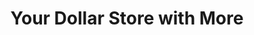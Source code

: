 ---
title: "Your Dollar Store with More"
url: /lloydminster/your-dollar-store-with-more/
shop: variety store
---